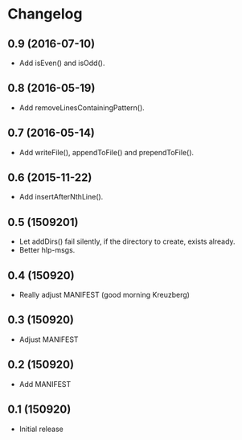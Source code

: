 Changelog
=========

0.9 (2016-07-10)
----------------

- Add isEven() and isOdd().


0.8 (2016-05-19)
----------------

- Add removeLinesContainingPattern().


0.7 (2016-05-14)
----------------

- Add writeFile(), appendToFile() and prependToFile().


0.6 (2015-11-22)
----------------

- Add insertAfterNthLine().


0.5 (1509201)
-----------

- Let addDirs() fail silently, if the directory to create, exists already.
- Better hlp-msgs.


0.4 (150920)
-----------

- Really adjust MANIFEST (good morning Kreuzberg)


0.3 (150920)
-----------

- Adjust MANIFEST


0.2 (150920)
-----------

- Add MANIFEST


0.1 (150920)
-----------

- Initial release

